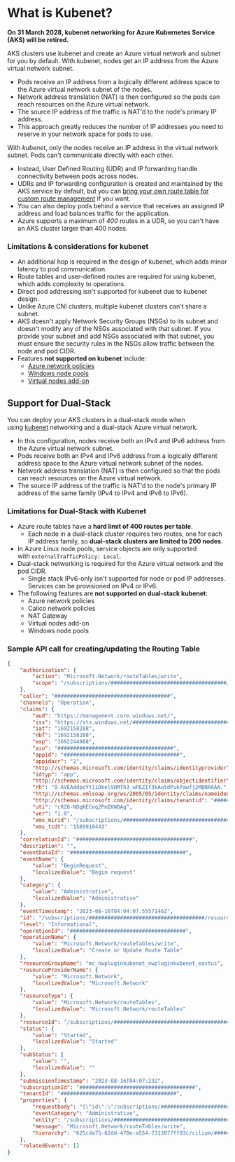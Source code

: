 # What is Kubenet?
**On 31 March 2028, kubenet networking for Azure Kubernetes Service (AKS) will be retired.**

AKS clusters use kubenet and create an Azure virtual network and subnet for you by default. With kubenet, nodes get an IP address from the Azure virtual network subnet. 

- Pods receive an IP address from a logically different address space to the Azure virtual network subnet of the nodes.
- Network address translation (NAT) is then configured so the pods can reach resources on the Azure virtual network.
- The source IP address of the traffic is NAT'd to the node's primary IP address.
- This approach greatly reduces the number of IP addresses you need to reserve in your network space for pods to use.

With *kubenet*, only the nodes receive an IP address in the virtual network subnet. Pods can't communicate directly with each other. 

- Instead, User Defined Routing (UDR) and IP forwarding handle connectivity between pods across nodes.
- UDRs and IP forwarding configuration is created and maintained by the AKS service by default, but you can [bring your own route table for custom route management](https://learn.microsoft.com/en-us/azure/aks/configure-kubenet#bring-your-own-subnet-and-route-table-with-kubenet) if you want.
- You can also deploy pods behind a service that receives an assigned IP address and load balances traffic for the application.
- Azure supports a maximum of *400* routes in a UDR, so you can't have an AKS cluster larger than 400 nodes.

### **Limitations & considerations for kubenet**

- An additional hop is required in the design of kubenet, which adds minor latency to pod communication.
- Route tables and user-defined routes are required for using kubenet, which adds complexity to operations.
- Direct pod addressing isn't supported for kubenet due to kubenet design.
- Unlike Azure CNI clusters, multiple kubenet clusters can't share a subnet.
- AKS doesn't apply Network Security Groups (NSGs) to its subnet and doesn't modify any of the NSGs associated with that subnet. If you provide your subnet and add NSGs associated with that subnet, you must ensure the security rules in the NSGs allow traffic between the node and pod CIDR.
- Features **not supported on kubenet** include:
    - [Azure network policies](https://learn.microsoft.com/en-us/azure/aks/use-network-policies#create-an-aks-cluster-and-enable-network-policy)
    - [Windows node pools](https://learn.microsoft.com/en-us/azure/aks/windows-faq)
    - [Virtual nodes add-on](https://learn.microsoft.com/en-us/azure/aks/virtual-nodes#network-requirements)

## Support for Dual-Stack

You can deploy your AKS clusters in a dual-stack mode when using [kubenet](https://learn.microsoft.com/en-us/azure/aks/configure-kubenet) networking and a dual-stack Azure virtual network. 

- In this configuration, nodes receive both an IPv4 and IPv6 address from the Azure virtual network subnet.
- Pods receive both an IPv4 and IPv6 address from a logically different address space to the Azure virtual network subnet of the nodes.
- Network address translation (NAT) is then configured so that the pods can reach resources on the Azure virtual network.
- The source IP address of the traffic is NAT'd to the node's primary IP address of the same family (IPv4 to IPv4 and IPv6 to IPv6).

### **Limitations for Dual-Stack with Kubenet**

- Azure route tables have a **hard limit of 400 routes per table**.
    - Each node in a dual-stack cluster requires two routes, one for each IP address family, so **dual-stack clusters are limited to 200 nodes**.
- In Azure Linux node pools, service objects are only supported with `externalTrafficPolicy: Local`.
- Dual-stack networking is required for the Azure virtual network and the pod CIDR.
    - Single stack IPv6-only isn't supported for node or pod IP addresses. Services can be provisioned on IPv4 or IPv6.
- The following features are **not supported on dual-stack kubenet**:
    - Azure network policies
    - Calico network policies
    - NAT Gateway
    - Virtual nodes add-on
    - Windows node pools

### Sample API call for creating/updating the Routing Table

```json
{
    "authorization": {
        "action": "Microsoft.Network/routeTables/write",
        "scope": "/subscriptions/#####################################/resourceGroups/mc_nwpluginkubenet_nwpluginkubenet_eastus/providers/Microsoft.Network/routeTables/aks-agentpool-48350840-routetable"
    },
    "caller": "#####################################",
    "channels": "Operation",
    "claims": {
        "aud": "https://management.core.windows.net/",
        "iss": "https://sts.windows.net/#####################################/",
        "iat": "1692158288",
        "nbf": "1692158288",
        "exp": "1692244988",
        "aio": "#####################################",
        "appid": "#####################################",
        "appidacr": "2",
        "http://schemas.microsoft.com/identity/claims/identityprovider": "https://sts.windows.net/#####################################/",
        "idtyp": "app",
        "http://schemas.microsoft.com/identity/claims/objectidentifier": "#####################################",
        "rh": "0.AVEAddpcYt1iDkelVHMTh3_wPEZIf3kAutdPukPawfj2MBNRAAA.",
        "http://schemas.xmlsoap.org/ws/2005/05/identity/claims/nameidentifier": "#####################################",
        "http://schemas.microsoft.com/identity/claims/tenantid": "#####################################",
        "uti": "cRZ8-NDqNECeq2PmIKW8Ag",
        "ver": "1.0",
        "xms_mirid": "/subscriptions/#####################################/resourcegroups/nwpluginkubenet/providers/Microsoft.ContainerService/managedClusters/nwpluginkubenet",
        "xms_tcdt": "1589910443"
    },
    "correlationId": "#####################################",
    "description": "",
    "eventDataId": "#####################################",
    "eventName": {
        "value": "BeginRequest",
        "localizedValue": "Begin request"
    },
    "category": {
        "value": "Administrative",
        "localizedValue": "Administrative"
    },
    "eventTimestamp": "2023-08-16T04:04:07.5557146Z",
    "id": "/subscriptions/#####################################/resourceGroups/mc_nwpluginkubenet_nwpluginkubenet_eastus/providers/Microsoft.Network/routeTables/aks-agentpool-48350840-routetable/events/#####################################/ticks/#####################################",
    "level": "Informational",
    "operationId": "#####################################",
    "operationName": {
        "value": "Microsoft.Network/routeTables/write",
        "localizedValue": "Create or Update Route Table"
    },
    "resourceGroupName": "mc_nwpluginkubenet_nwpluginkubenet_eastus",
    "resourceProviderName": {
        "value": "Microsoft.Network",
        "localizedValue": "Microsoft.Network"
    },
    "resourceType": {
        "value": "Microsoft.Network/routeTables",
        "localizedValue": "Microsoft.Network/routeTables"
    },
    "resourceId": "/subscriptions/#####################################/resourceGroups/mc_nwpluginkubenet_nwpluginkubenet_eastus/providers/Microsoft.Network/routeTables/aks-agentpool-48350840-routetable",
    "status": {
        "value": "Started",
        "localizedValue": "Started"
    },
    "subStatus": {
        "value": "",
        "localizedValue": ""
    },
    "submissionTimestamp": "2023-08-16T04:07:23Z",
    "subscriptionId": "#####################################",
    "tenantId": "#####################################",
    "properties": {
        "requestbody": "{\"id\":\"/subscriptions/#####################################/resourceGroups/MC_nwpluginkubenet_nwpluginkubenet_eastus/providers/Microsoft.Network/routeTables/aks-agentpool-48350840-routetable\",\"location\":\"eastus\",\"properties\":{\"disableBgpRoutePropagation\":false,\"routes\":[{\"name\":\"aks-nodepool1-12355964-vmss000001____102441024\",\"properties\":{\"addressPrefix\":\"10.244.1.0/24\",\"nextHopIpAddress\":\"192.168.1.5\",\"nextHopType\":\"VirtualAppliance\"}},{\"name\":\"aks-nodepool1-12355964-vmss000000____102440024\",\"properties\":{\"addressPrefix\":\"10.244.0.0/24\",\"nextHopIpAddress\":\"192.168.1.4\",\"nextHopType\":\"VirtualAppliance\"}}]},\"tags\":{}}",
        "eventCategory": "Administrative",
        "entity": "/subscriptions/#####################################/resourceGroups/mc_nwpluginkubenet_nwpluginkubenet_eastus/providers/Microsoft.Network/routeTables/aks-agentpool-48350840-routetable",
        "message": "Microsoft.Network/routeTables/write",
        "hierarchy": "625cda75-62dd-470e-a554-7313877ff03c/cilium/#####################################"
    },
    "relatedEvents": []
}
```
